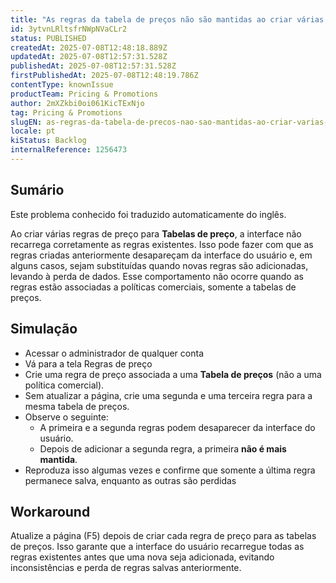 ```yaml
---
title: "As regras da tabela de preços não são mantidas ao criar várias regras sem atualizar a página"
id: 3ytvnLRltsfrNWpNVaCLr2
status: PUBLISHED
createdAt: 2025-07-08T12:48:18.889Z
updatedAt: 2025-07-08T12:57:31.528Z
publishedAt: 2025-07-08T12:57:31.528Z
firstPublishedAt: 2025-07-08T12:48:19.786Z
contentType: knownIssue
productTeam: Pricing & Promotions
author: 2mXZkbi0oi061KicTExNjo
tag: Pricing & Promotions
slugEN: as-regras-da-tabela-de-precos-nao-sao-mantidas-ao-criar-varias-regras-sem-atualizar-a-pagina
locale: pt
kiStatus: Backlog
internalReference: 1256473
---
```


## Sumário

<div class="alert alert-info">
  <p>Este problema conhecido foi traduzido automaticamente do inglês.</p>
</div>


Ao criar várias regras de preço para **Tabelas de preço**, a interface não recarrega corretamente as regras existentes. Isso pode fazer com que as regras criadas anteriormente desapareçam da interface do usuário e, em alguns casos, sejam substituídas quando novas regras são adicionadas, levando à perda de dados. Esse comportamento não ocorre quando as regras estão associadas a políticas comerciais, somente a tabelas de preços.

##

## Simulação



- Acessar o administrador de qualquer conta
- Vá para a tela Regras de preço
- Crie uma regra de preço associada a uma **Tabela de preços** (não a uma política comercial).
- Sem atualizar a página, crie uma segunda e uma terceira regra para a mesma tabela de preços.
- Observe o seguinte:
  - A primeira e a segunda regras podem desaparecer da interface do usuário.
  - Depois de adicionar a segunda regra, a primeira **não é mais mantida**.
- Reproduza isso algumas vezes e confirme que somente a última regra permanece salva, enquanto as outras são perdidas

## Workaround


Atualize a página (F5) depois de criar cada regra de preço para as tabelas de preços. Isso garante que a interface do usuário recarregue todas as regras existentes antes que uma nova seja adicionada, evitando inconsistências e perda de regras salvas anteriormente.




